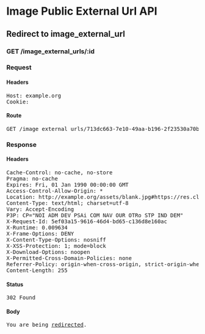# Image Public External Url API

## Redirect to image_external_url

### GET /image_external_urls/:id
### Request

#### Headers

<pre>Host: example.org
Cookie: </pre>

#### Route

<pre>GET /image_external_urls/713dc663-7e10-49aa-b196-2f23530a70b7</pre>

### Response

#### Headers

<pre>Cache-Control: no-cache, no-store
Pragma: no-cache
Expires: Fri, 01 Jan 1990 00:00:00 GMT
Access-Control-Allow-Origin: *
Location: http://example.org/assets/blank.jpg#https://res.cloudinary.com/sadaasdasd/image/authenticated/s--OiEsztz7--/c_fit,h_1920,w_1920/fl_attachment/dpr_auto,q_auto,f_auto/v123123/c56b0e38c663.jpg
Content-Type: text/html; charset=utf-8
Vary: Accept-Encoding
P3P: CP=&quot;NOI ADM DEV PSAi COM NAV OUR OTRo STP IND DEM&quot;
X-Request-Id: 5ef03a15-9616-46d4-bd65-c136d8e160ac
X-Runtime: 0.009634
X-Frame-Options: DENY
X-Content-Type-Options: nosniff
X-XSS-Protection: 1; mode=block
X-Download-Options: noopen
X-Permitted-Cross-Domain-Policies: none
Referrer-Policy: origin-when-cross-origin, strict-origin-when-cross-origin
Content-Length: 255</pre>

#### Status

<pre>302 Found</pre>

#### Body

<pre><html><body>You are being <a href="http://example.org/assets/blank.jpg#https://res.cloudinary.com/sadaasdasd/image/authenticated/s--OiEsztz7--/c_fit,h_1920,w_1920/fl_attachment/dpr_auto,q_auto,f_auto/v123123/c56b0e38c663.jpg">redirected</a>.</body></html></pre>

